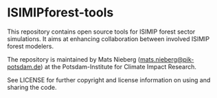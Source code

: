 # ISIMIPforest-tools
This repository contains open source tools for ISIMIP forest sector simulations. It aims at enhancing collaboration between involved ISIMIP forest modelers.

The repository is maintained by Mats Nieberg (mats.nieberg@pik-potsdam.de) at the Potsdam-Institute for Climate Impact Research.

See LICENSE for further copyright and license information on using and sharing the code.
